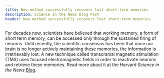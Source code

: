 ```yaml
---
title: New method successfully recovers lost short-term memories
description: Science in the News Blog Post
header: New method successfully recovers lost short-term memories
---
```



For decades now, scientists have believed that working memory, a form of short term memory, can be accessed only through the sustained firing of neurons. Until recently, the scientific consensus has been that once our brain is no longer actively maintaining these memories, the information is irretrievably lost. A new technique called transcranial magnetic stimulation (TMS) uses focused electromagnetic fields in order to reactivate neurons and retrieve these memories.  Read more about it at the Harvard <i>Science in the News</i> <a href="http://sitn.hms.harvard.edu/flash/2016/new-method-successfully-recovers-lost-short-term-memories/">Blog</a>.